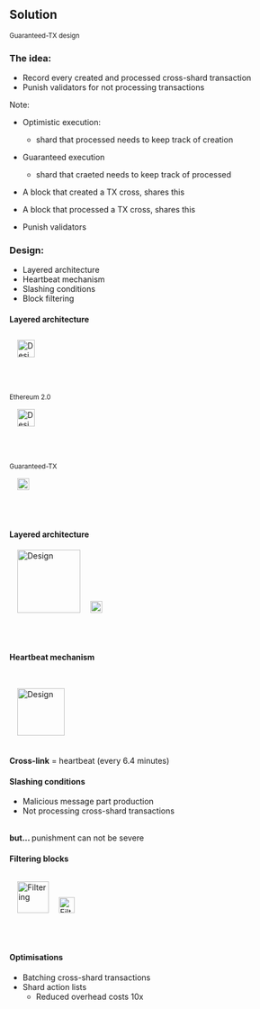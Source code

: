 <!-- .slide: data-background="#146287" -->
## Solution

<small>Guaranteed-TX design</small>


### The idea:
- Record every created and processed cross-shard transaction
- Punish validators for not processing transactions

Note:
- Optimistic execution:
    - shard that processed needs to keep track of creation
- Guaranteed execution
    - shard that craeted needs to keep track of processed 
   
- A block that created a TX cross, shares this
- A block that processed a TX cross, shares this
- Punish validators

<div class="container">
    <div class="col">
    <h3>Design: </h2>
    </div>
    <div class="col">
        <ul>
            <li>Layered architecture</li>
            <li>Heartbeat mechanism</li>
            <li>Slashing conditions</li>
            <li>Block filtering</li>    
        </ul>
    </div>
</div>


<h4>Layered architecture</h4>

<div style="margin-top:2em;" class="container">
    <div class="col">
    <img src="img/ledger-old.svg" alt="Design" style="margin-bottom:10%; height: 2.2em; margin-left:1em" />
    <p><small>Ethereum 2.0</small></p>
    </div>
    <div class="col">
    <img src="img/ledger-new.svg" alt="Design" style="margin-bottom:10%; height: 2.2em; margin-left:1em" />
    <p><small>Guaranteed-TX</small></p>
    </div>
</div>

 <img src="img/ledger-legend.svg" alt="Design" style="margin-bottom:10%; height: 1.5em; margin-left:1em" />


<h4>Layered architecture</h4>
<img src="img/overal.svg" alt="Design" style="height: 8em; margin-left:1em" />
<img src="img/overal-legend.svg" alt="Design" style="margin-bottom:10%; height: 1.5em; margin-left:1em" />


<h4>Heartbeat mechanism         </h4>
<img src="img/heartbeat.svg" alt="Design" style="margin-top:2em; margin-bottom:10%; height: 6em; margin-left:1em" />
<p style="margin-top:-1em;">
<b>Cross-link</b> = heartbeat  (every 6.4 minutes) <br> 
<p>


<div style="text-align:left"> 
<h4>Slashing conditions</h4>
   <ul>
            <li>Malicious message part production</li>
            <li>Not processing cross-shard transactions
        </ul>

<p class="fragment"><br>
<b>but... </b> punishment can not be severe
</p>
</div>


<h4>Filtering blocks</h4>
<img src="img/filtering.svg" alt="Filtering" style="margin-top:1em; margin-bottom:10%; height: 4em; margin-left:1em" />
<img src="img/filtering-legend.svg" alt="Filtering" style="margin-bottom:10%; height: 2em; margin-left:1em" />


<div style="text-align:left"> 
<h4>Optimisations</h4>
<ul>
    <li>Batching cross-shard transactions</li>
    <li>Shard action lists
      <ul><li>Reduced overhead costs 10x</li></lu>
                </li>
                </li>
</ul>